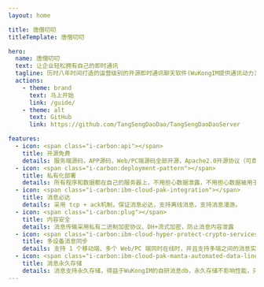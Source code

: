 ```yaml
---
layout: home

title: 唐僧叨叨
titleTemplate: 唐僧叨叨

hero:
  name: 唐僧叨叨
  text: 让企业轻松拥有自己的即时通讯
  tagline: 历时八年时间打造的运营级别的开源即时通讯聊天软件(WuKongIM提供通讯动力)
  actions:
   	- theme: brand
      text: 马上开始
      link: /guide/
    - theme: alt
      text: GitHub
      link: https://github.com/TangSengDaoDao/TangSengDaoDaoServer

features:
  - icon: <span class="i-carbon:api"></span>
    title: 开源免费
    details: 服务端源码，APP源码，Web/PC端源码全部开源，Apache2.0开源协议（可商用），没人能拿捏你
  - icon: <span class="i-carbon:deployment-pattern"></span>
    title: 私有化部署
    details: 所有程序和数据都在自己的服务器上，不用担心数据泄露，不用担心数据被用于其他用途  
  - icon: <span class="i-carbon:ibm-cloud-pak-integration"></span>
    title: 消息必达
    details: 采用 tcp + ack机制，保证消息必达，支持离线消息，支持消息漫游。
  - icon: <span class="i-carbon:plug"></span>
    title: 内容安全
    details: 消息传输采用私有二进制加密协议、DH+流式加密，防止消息内容泄露
  - icon: <span class="i-carbon:ibm-cloud-hyper-protect-crypto-services"></span>
    title: 多设备消息同步
    details: 支持 1 个移动端、多个 Web/PC 端同时在线时，并且支持多端之间的消息实时同步。
  - icon: <span class="i-carbon:ibm-cloud-pak-manta-automated-data-lineage"></span>
    title: 消息永久存储
    details: 消息支持永久存储，得益于WuKongIM的自研消息db，永久存储不影响性能，只浪费点磁盘空间
---
```


<script setup>
import { onMounted } from 'vue'
import { fetchReleaseTag } from '../.vitepress/utils/fetchReleaseTag.js'

onMounted(() => {
  fetchReleaseTag()
})
</script>
